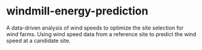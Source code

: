 # windmill-energy-prediction
A data-driven analysis of wind speeds to optimize the site selection for wind farms. Using wind speed data from a reference site to predict the wind speed at a candidate site.
